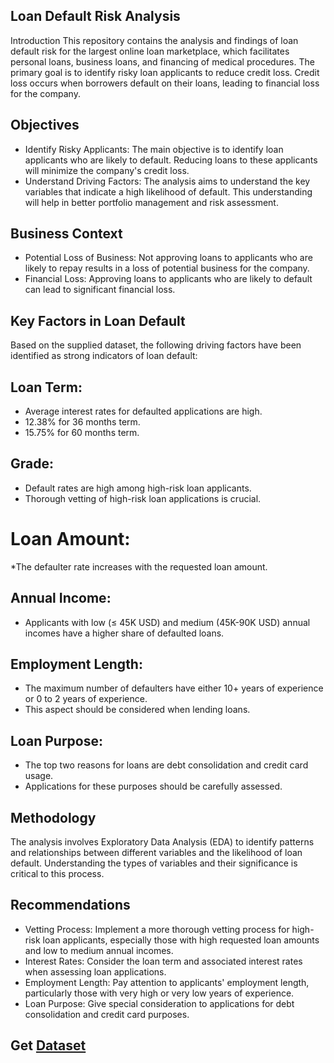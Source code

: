 ## Loan Default Risk Analysis
 Introduction
This repository contains the analysis and findings of loan default risk for the largest online loan marketplace, which facilitates personal loans, business loans, and financing of medical procedures. The primary goal is to identify risky loan applicants to reduce credit loss. Credit loss occurs when borrowers default on their loans, leading to financial loss for the company.

## Objectives
* Identify Risky Applicants: The main objective is to identify loan applicants who are likely to default. Reducing loans to these applicants will minimize the company's credit loss.
* Understand Driving Factors: The analysis aims to understand the key variables that indicate a high likelihood of default. This understanding will help in better portfolio management and risk assessment.
## Business Context
* Potential Loss of Business: Not approving loans to applicants who are likely to repay results in a loss of potential business for the company.
* Financial Loss: Approving loans to applicants who are likely to default can lead to significant financial loss.
## Key Factors in Loan Default
Based on the supplied dataset, the following driving factors have been identified as strong indicators of loan default:

## Loan Term:

* Average interest rates for defaulted applications are high.
* 12.38% for 36 months term.
* 15.75% for 60 months term.
## Grade:

* Default rates are high among high-risk loan applicants.
* Thorough vetting of high-risk loan applications is crucial.
# Loan Amount:

*The defaulter rate increases with the requested loan amount.
## Annual Income:

* Applicants with low (≤ 45K USD) and medium (45K-90K USD) annual incomes have a higher share of defaulted loans.
## Employment Length:

* The maximum number of defaulters have either 10+ years of experience or 0 to 2 years of experience.
* This aspect should be considered when lending loans.
## Loan Purpose:

* The top two reasons for loans are debt consolidation and credit card usage.
* Applications for these purposes should be carefully assessed.
## Methodology
The analysis involves Exploratory Data Analysis (EDA) to identify patterns and relationships between different variables and the likelihood of loan default. Understanding the types of variables and their significance is critical to this process.

## Recommendations
* Vetting Process: Implement a more thorough vetting process for high-risk loan applicants, especially those with high requested loan amounts and low to medium annual incomes.
* Interest Rates: Consider the loan term and associated interest rates when assessing loan applications.
* Employment Length: Pay attention to applicants' employment length, particularly those with very high or very low years of experience.
* Loan Purpose: Give special consideration to applications for debt consolidation and credit card purposes.
## Get [Dataset](https://www.kaggle.com/datasets/ahmedmohameddawoud/lending-club-loan-data-most-accurate/data)
 

